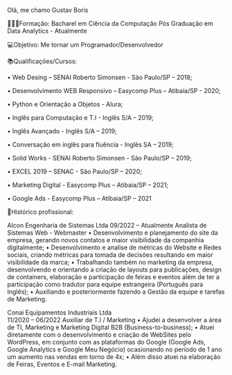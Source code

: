 Olá, me chamo Gustav Boris

👨🏽‍🎓Formação: Bacharel em Ciência da Computação
  Pós Graduação em Data Analytics - Atualmente

💻Objetivo: Me tornar um Programador/Desenvolvedor

📚Qualificações/Cursos:

• Web Desing – SENAI Roberto Simonsen - São Paulo/SP – 2018;

• Desenvolvimento WEB Responsivo – Easycomp Plus – Atibaia/SP - 2020;

• Python e Orientação a Objetos - Alura;

• Inglês para Computação e T.I - Inglês S/A – 2019;

• Inglês Avançado - Inglês S/A – 2019;

• Conversação em inglês para fluência - Inglês SA – 2019;

• Solid Works - SENAI Roberto Simonsen - São Paulo/SP – 2019;

• EXCEL 2019 – SENAC - São Paulo/SP – 2020;

• Marketing Digital - Easycomp Plus – Atibaia/SP – 2021;

• Google Ads - Easycomp Plus – Atibaia/SP – 2021

🏢Histórico profissional:

Alcon Engenharia de Sistemas Ltda                                                                   09/2022 – Atualmente
Analista de Sistemas Web - Webmaster
•	Desenvolvimento e planejamento do site da empresa, gerando novos contatos e maior visibilidade da companhia digitalmente;
•	Desenvolvimento e analise de métricas do Website e Redes sociais, criando métricas para tomada de decisões resultando em maior visibilidade da marca;
•	Trabalhando também no marketing da empresa, desenvolvendo e orientando a criação de layouts para publicações, design de containers, elaboração e participação de feiras e eventos além de ter a participação como tradutor para equipe estrangeira (Português para Inglês);
•	Auxiliando e posteriormente fazendo a Gestão da equipe e tarefas de Marketing.


Conai Equipamentos Industriais Ltda                
11/2020 – 06/2022
Auxiliar de T.I / Marketing
•	Ajudei a desenvolver a área de TI, Marketing e Marketing Digital B2B (Business-to-business);
•	Atuei diretamente com o desenvolvimento e criação de WebSites pelo WordPress, em conjunto com as plataformas do Google (Google Ads, Google Analytics e Google Meu Negócio) ocasionando no período de 1 ano um aumento nas vendas em torno de 4x;
•	Além disso atuei na elaboração de Feiras, Eventos e E-mail Marketing.




<!---
GustavBoris/GustavBoris is a ✨ special ✨ repository because its `README.md` (this file) appears on your GitHub profile.
You can click the Preview link to take a look at your changes.
--->
